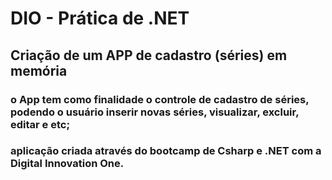 # DIO - Prática de .NET

## Criação de um APP de cadastro (séries) em memória

### o App tem como finalidade o controle de cadastro de séries, podendo o usuário inserir novas séries, visualizar, excluir, editar e etc;

### aplicação criada através do bootcamp de Csharp e .NET com a Digital Innovation One.